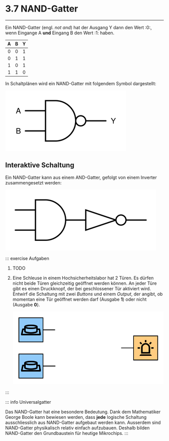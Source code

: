 # 3.7 NAND-Gatter
---

Ein NAND-Gatter (engl. *not and*) hat der Ausgang Y dann den Wert :0:, wenn Eingange A **und** Eingang B den Wert :1: haben.

|  A  |  B  |  Y  |
|:---:|:---:|:---:|
|  0  |  0  |  1  |
|  0  |  1  |  1  |
|  1  |  0  |  1  |
|  1  |  1  |  0  |

In Schaltplänen wird ein NAND-Gatter mit folgendem Symbol dargestellt:

![Symbol für ein NAND-Gatter](./nand-gate.svg)

## Interaktive Schaltung

<VueCircuit id="rothe-nand-gate"/>

Ein NAND-Gatter kann aus einem AND-Gatter, gefolgt von einem Inverter zusammengesetzt werden:

![](./nand-circuit.svg)

::: exercise Aufgaben
1. TODO
2. Eine Schleuse in einem Hochsicherheitslabor hat 2 Türen. Es dürfen nicht beide Türen gleichzeitig geöffnet werden können. An jeder Türe gibt es einen Druckknopf, der bei geschlossener Tür aktiviert wird. Entwirf die Schaltung mit zwei _Buttons_ und einem _Output_, der angibt, ob momentan eine Tür geöffnet werden darf (Ausgabe **1**) oder nicht (Ausgabe **0**).

    ![](./ex-security-gate.svg)

:::

::: info Universalgatter

Das NAND-Gatter hat eine besondere Bedeutung. Dank dem Mathematiker George Boole kann bewiesen werden, dass **jede** logische Schaltung ausschliesslich aus NAND-Gatter aufgebaut werden kann. Ausserdem sind NAND-Gatter physikalisch relativ einfach aufzubauen. Deshalb bilden NAND-Gatter den Grundbaustein für heutige Mikrochips.
:::
